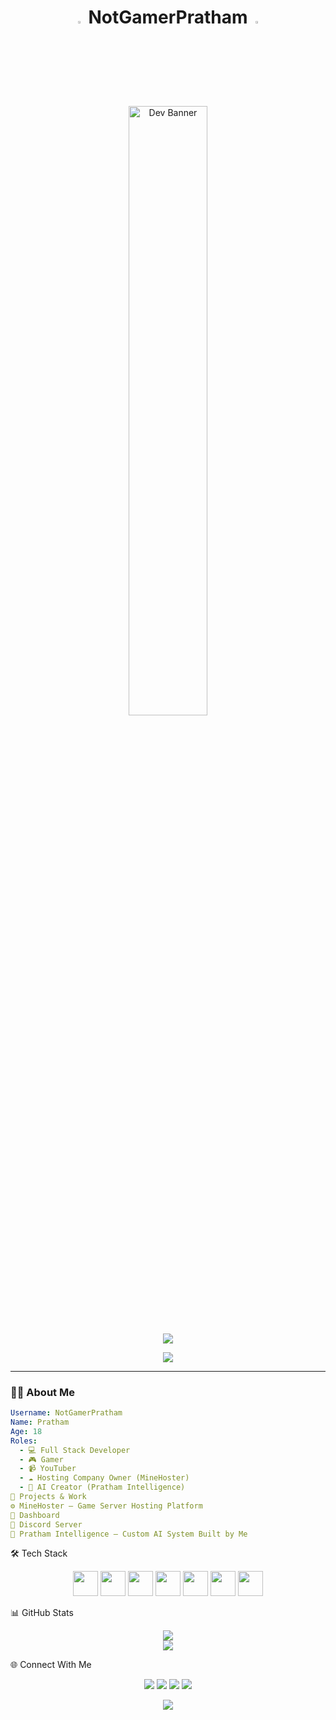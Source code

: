 <h1 align="center"> <img src="https://cdn.discordapp.com/attachments/1328020369080324157/1361593757589307502/pack_logo.png?ex=67ff5280&is=67fe0100&hm=953a426bb557c2c5db82e79deab0d36e2eb8953cc1855f875651882a2b060051&" width="3%"> NotGamerPratham <img src="https://cdn.discordapp.com/attachments/1328020369080324157/1361593757589307502/pack_logo.png?ex=67ff5280&is=67fe0100&hm=953a426bb557c2c5db82e79deab0d36e2eb8953cc1855f875651882a2b060051&" width="3%"> </h1><p align="center">
  
  <img src="https://i.pinimg.com/originals/ed/ec/57/edec57b70e496d6310c0ba533909acb2.gif" alt="Dev Banner" width="50%" />
</p>


<p align="center">
  <img src="https://readme-typing-svg.herokuapp.com?font=Fira+Code&size=24&duration=4000&pause=1000&color=F75C7E&center=true&vCenter=true&width=650&lines=Hey!+I'm+Pratham+%7C+Age:+18;Full+Stack+Developer+%7C+YouTuber+%7C+Gamer+%7CEthical Hacker;Founder+of+MineHoster+Hosting+☁️;Creator+of+Pratham+Intelligence+🤖;Welcome+to+my+Tech+Universe+🚀" />
</p>


<p align="center">
  <img src="https://img.shields.io/badge/Professional%20Developer-%F0%9F%92%BB-FFFF00?style=for-the-badge&logo=github&logoColor=white" />
</p>

---

### 👨‍💻 About Me

```yaml
Username: NotGamerPratham
Name: Pratham
Age: 18
Roles:
  - 💻 Full Stack Developer
  - 🎮 Gamer
  - 📹 YouTuber
  - ☁️ Hosting Company Owner (MineHoster)
  - 🤖 AI Creator (Pratham Intelligence)
🚀 Projects & Work
⚙️ MineHoster – Game Server Hosting Platform
📡 Dashboard
💬 Discord Server
🧠 Pratham Intelligence – Custom AI System Built by Me
```

🛠️ Tech Stack
<p align="center"> <img src="https://cdn.jsdelivr.net/gh/devicons/devicon/icons/python/python-original.svg" width="40px" /> <img src="https://cdn.jsdelivr.net/gh/devicons/devicon/icons/javascript/javascript-original.svg" width="40px" /> <img src="https://cdn.jsdelivr.net/gh/devicons/devicon/icons/html5/html5-original.svg" width="40px" /> <img src="https://cdn.jsdelivr.net/gh/devicons/devicon/icons/css3/css3-original.svg" width="40px" /> <img src="https://cdn.jsdelivr.net/gh/devicons/devicon/icons/react/react-original.svg" width="40px" /> <img src="https://cdn.jsdelivr.net/gh/devicons/devicon/icons/nodejs/nodejs-original.svg" width="40px" /> <img src="https://cdn.jsdelivr.net/gh/devicons/devicon/icons/git/git-original.svg" width="40px" />

📊 GitHub Stats
<p align="center"> <img src="https://github-readme-stats.vercel.app/api?username=NotGamerPratham&show_icons=true&theme=github_dark&hide_border=false&border_radius=10" /> <br /> <img src="https://github-readme-stats.vercel.app/api/top-langs/?username=NotGamerPratham&layout=compact&theme=github_dark&hide_border=false&border_radius=10" /> </p>

🌐 Connect With Me
<p align="center"> <a href="https://instagram.com/pratham.b.10"><img src="https://img.shields.io/badge/Instagram-%23E4405F?style=for-the-badge&logo=instagram&logoColor=white" /></a> <a href="https://facebook.com/pratham.b.10"><img src="https://img.shields.io/badge/Facebook-%231877F2?style=for-the-badge&logo=facebook&logoColor=white" /></a> <a href="https://discord.com/users/NotGamerPratham"><img src="https://img.shields.io/badge/Discord-%237289DA?style=for-the-badge&logo=discord&logoColor=white" /></a> <a href="https://youtube.com/@NotGamerPratham"><img src="https://img.shields.io/badge/YouTube-%23FF0000?style=for-the-badge&logo=youtube&logoColor=white" /></a> </p>
<p align="center"> <img src="https://komarev.com/ghpvc/?username=NotGamerPratham&label=Profile+Views&color=blueviolet&style=flat-square" /> </p> 

